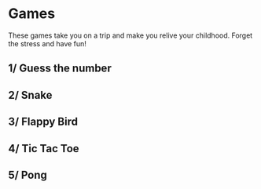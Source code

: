# Games
These games take you on a trip and make you relive your childhood. 
Forget the stress and have fun!
## 1/ Guess the number 
## 2/ Snake 
## 3/ Flappy Bird
## 4/ Tic Tac Toe
## 5/ Pong
